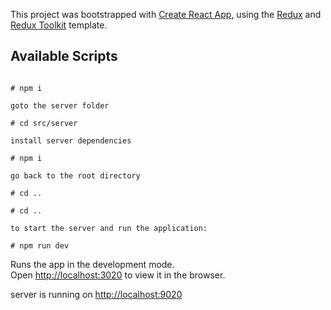 This project was bootstrapped with [Create React App](https://github.com/facebook/create-react-app), using the [Redux](https://redux.js.org/) and [Redux Toolkit](https://redux-toolkit.js.org/) template.

## Available Scripts

```In the project directory:

# npm i

goto the server folder

# cd src/server

install server dependencies

# npm i

go back to the root directory

# cd ..

# cd ..

to start the server and run the application:

# npm run dev
```

Runs the app in the development mode.<br />
Open [http://localhost:3020](http://localhost:3020) to view it in the browser.<br />

server is running on [http://localhost:9020](http://localhost:9020)
